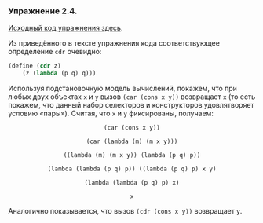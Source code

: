 ### Упражнение 2.4.
[Исходный код упражнения здесь](/src/chapter2/4.rkt).

Из приведённого в тексте упражнения кода cоответствующее определение $\texttt{cdr}$ очевидно:
```scheme
(define (cdr z)
    (z (lambda (p q) q)))
```

Используя подстановочную модель вычислений, покажем, что при любых двух объектах $\texttt{x}$ и $\texttt{y}$ вызов $\texttt{(car (cons x y))}$ возвращает $\texttt{x}$ (то есть покажем, что данный набор селекторов и конструкторов удовлятворяет условию «пары»). Считая, что $\texttt{x}$ и $\texttt{y}$ фиксированы, получаем: 
```math
\texttt{(car (cons x y))}
```
```math 
\texttt{(car (lambda (m) (m x y)))}
```
```math 
\texttt{((lambda (m) (m x y)) (lambda (p q) p))}
```
```math 
\texttt{(lambda (lambda (p q) p)) ((lambda (p q) p) x y)}
```
```math 
\texttt{(lambda (lambda (p q) p) x)}
```
```math 
\texttt{x}
```

Аналогично показывается, что вызов $\texttt{(cdr (cons x y))}$ возвращает $\texttt{y}$.



